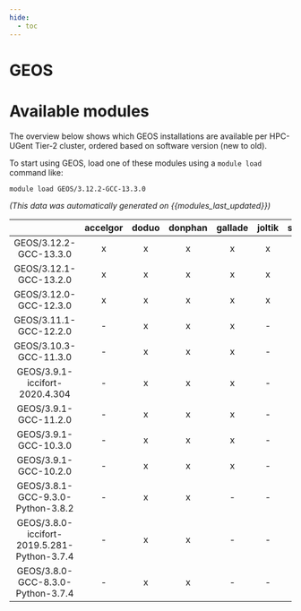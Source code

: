 ```yaml
---
hide:
  - toc
---
```


GEOS
====

# Available modules


The overview below shows which GEOS installations are available per HPC-UGent Tier-2 cluster, ordered based on software version (new to old).

To start using GEOS, load one of these modules using a `module load` command like:

```shell
module load GEOS/3.12.2-GCC-13.3.0
```

*(This data was automatically generated on {{modules_last_updated}})*  

| |accelgor|doduo|donphan|gallade|joltik|shinx|skitty|
| :---: | :---: | :---: | :---: | :---: | :---: | :---: | :---: |
|GEOS/3.12.2-GCC-13.3.0|x|x|x|x|x|x|x|
|GEOS/3.12.1-GCC-13.2.0|x|x|x|x|x|x|x|
|GEOS/3.12.0-GCC-12.3.0|x|x|x|x|x|x|x|
|GEOS/3.11.1-GCC-12.2.0|-|x|x|x|-|-|-|
|GEOS/3.10.3-GCC-11.3.0|-|x|x|x|-|-|-|
|GEOS/3.9.1-iccifort-2020.4.304|-|x|x|x|-|-|-|
|GEOS/3.9.1-GCC-11.2.0|-|x|x|x|-|-|-|
|GEOS/3.9.1-GCC-10.3.0|-|x|x|x|-|-|-|
|GEOS/3.9.1-GCC-10.2.0|-|x|x|x|-|-|-|
|GEOS/3.8.1-GCC-9.3.0-Python-3.8.2|-|x|x|-|-|-|-|
|GEOS/3.8.0-iccifort-2019.5.281-Python-3.7.4|-|x|x|-|-|-|-|
|GEOS/3.8.0-GCC-8.3.0-Python-3.7.4|-|x|x|-|-|-|-|
